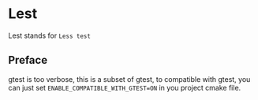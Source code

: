 # Lest

Lest stands for `Less test`

## Preface
gtest is too verbose, this is a subset of gtest, to compatible with gtest,
you can just set `ENABLE_COMPATIBLE_WITH_GTEST=ON` in you project cmake file.
